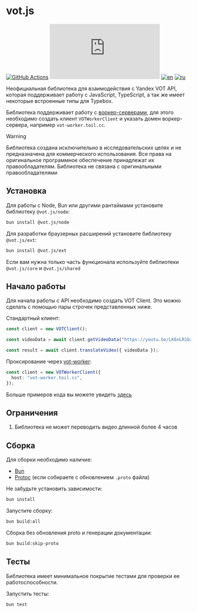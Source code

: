 # vot.js

[![GitHub Actions](https://github.com/FOSWLY/vot.js/actions/workflows/build.yml/badge.svg)](https://github.com/FOSWLY/vot.js/actions/workflows/build.yml)
[![npm](https://img.shields.io/bundlejs/size/vot.js)](https://www.npmjs.com/package/vot.js)
[![en](https://img.shields.io/badge/lang-English%20%F0%9F%87%AC%F0%9F%87%A7-white)](README.md)
[![ru](https://img.shields.io/badge/%D1%8F%D0%B7%D1%8B%D0%BA-%D0%A0%D1%83%D1%81%D1%81%D0%BA%D0%B8%D0%B9%20%F0%9F%87%B7%F0%9F%87%BA-white)](README-RU.md)

Неофициальная библиотека для взаимодействия с Yandex VOT API, которая поддерживает работу с JavaScript, TypeScript, а так же имеет некоторые встроенные типы для Typebox.

Библиотека поддерживает работу с [воркер-серверами](https://github.com/FOSWLY/vot-worker), для этого необходимо создать клиент `VOTWorkerClient` и указать домен воркер-сервера, например `vot-worker.toil.cc`.

> [!WARNING]
> Библиотека создана исключительно в исследовательских целях и не предназначена для коммерческого использования. Все права на оригинальное программное обеспечение принадлежат их правообладателям. Библиотека не связана с оригинальными правообладателями

## Установка

Для работы с Node, Bun или другими рантаймами установите библиотеку `@vot.js/node`:

```bash
bun install @vot.js/node
```

Для разработки браузерных расширений установите библиотеку `@vot.js/ext`:

```bash
bun install @vot.js/ext
```

Если вам нужна только часть функционала используйте библиотеки `@vot.js/core` и `@vot.js/shared`

## Начало работы

Для начала работы с API необходимо создать VOT Client. Это можно сделать с помощью пары строчек представленных ниже.

Стандартный клиент:

```ts
const client = new VOTClient();

const videoData = await client.getVideoData("https://youtu.be/LK6nLR1bzpI");

const result = await client.translateVideo({ videoData });
```

Проксирование через [vot-worker](https://github.com/FOSWLY/vot-worker):

```ts
const client = new VOTWorkerClient({
  host: "vot-worker.toil.cc",
});
```

Больше примеров кода вы можете увидеть [здесь](https://github.com/FOSWLY/vot.js/tree/main/examples)

## Ограничения

1. Библиотека не может переводить видео длинной более 4 часов

## Сборка

Для сборки необходимо наличие:

- [Bun](https://bun.sh/)
- [Protoc](https://github.com/protocolbuffers/protobuf/releases) (если собираете с обновлением `.proto` файла)

Не забудьте установить зависимости:

```bash
bun install
```

Запустите сборку:

```bash
bun build:all
```

Сборка без обновления proto и генерации документации:

```bash
bun build:skip-proto
```

## Тесты

Библиотека имеет минимальное покрытие тестами для проверки ее работоспособности.

Запустить тесты:

```bash
bun test
```
